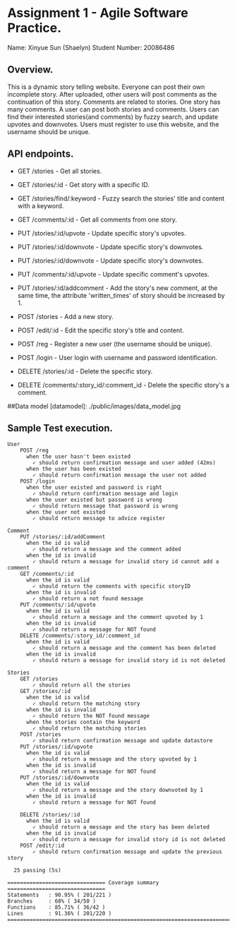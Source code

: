 # Assignment 1 - Agile Software Practice.
Name: Xinyue Sun (Shaelyn)
Student Number: 20086486

## Overview.
This is a dynamic story telling website. Everyone can post their own incomplete story. 
After uploaded, other users will post comments as the continuation of this story.
Comments are related to stories. One story has many comments. A user can post both stories and comments.
Users can find their interested stories(and comments) by fuzzy search, and update upvotes and downvotes.
Users must register to use this website, and the username should be unique.

## API endpoints.
 + GET /stories - Get all stories.
 + GET /stories/:id - Get story with a specific ID.
 + GET /stories/find/:keyword - Fuzzy search the stories' title and content with a keyword.
 + GET /comments/:id - Get all comments from one story.

 + PUT /stories/:id/upvote - Update specific story's upvotes.
 + PUT /stories/:id/downvote - Update specific story's downvotes.
 + PUT /stories/:id/downvote - Update specific story's downvotes.
 + PUT /comments/:id/upvote - Update specific comment's upvotes.
 + PUT /stories/:id/addcomment - Add the story's new comment, at the same time, the attribute 'written_times' of story should be increased by 1.

 + POST /stories - Add a new story.
 + POST /edit/:id - Edit the specific story's title and content.
 + POST /reg - Register a new user (the username should be unique).
 + POST /login - User login with username and password identification.

 + DELETE /stories/:id - Delete the specific story.
 + DELETE /comments/:story_id/:comment_id - Delete the specific story's a comment.

 ##Data model
 [datamodel]: ./public/images/data_model.jpg

 ## Sample Test execution.

~~~
User
    POST /reg
      when the user hasn't been existed
        ✓ should return confirmation message and user added (42ms)
      when the user has been existed
        ✓ should return confirmation message the user not added
    POST /login
      when the user existed and password is right
        ✓ should return confirmation message and login
      when the user existed but password is wrong
        ✓ should return message that password is wrong
      when the user not existed
        ✓ should return message to advice register

Comment
    PUT /stories/:id/addComment
      when the id is valid
        ✓ should return a message and the comment added
      when the id is invalid
        ✓ should return a message for invalid story id cannot add a comment
    GET /comments/:id
      when the id is valid
        ✓ should return the comments with specific storyID
      when the id is invalid
        ✓ should return a not found message
    PUT /comments/:id/upvote
      when the id is valid
        ✓ should return a message and the comment upvoted by 1
      when the id is invalid
        ✓ should return a message for NOT found
    DELETE /comments/:story_id/:comment_id
      when the id is valid
        ✓ should return a message and the comment has been deleted
      when the id is invalid
        ✓ should return a message for invalid story id is not deleted

Stories
    GET /stories
        ✓ should return all the stories
    GET /stories/:id
      when the id is valid
        ✓ should return the matching story
      when the id is invalid
        ✓ should return the NOT found message
      when the stories contain the keyword
        ✓ should return the matching stories
    POST /stories
        ✓ should return confirmation message and update datastore
    PUT /stories/:id/upvote
      when the id is valid
        ✓ should return a message and the story upvoted by 1
      when the id is invalid
        ✓ should return a message for NOT found
    PUT /stories/:id/downvote
      when the id is valid
        ✓ should return a message and the story downvoted by 1
      when the id is invalid
        ✓ should return a message for NOT found

    DELETE /stories/:id
      when the id is valid
        ✓ should return a message and the story has been deleted
      when the id is invalid
        ✓ should return a message for invalid story id is not deleted
    POST /edit/:id
        ✓ should return confirmation message and update the previous story

  25 passing (5s)

=============================== Coverage summary ===============================
Statements   : 90.95% ( 201/221 )
Branches     : 68% ( 34/50 )
Functions    : 85.71% ( 36/42 )
Lines        : 91.36% ( 201/220 )
================================================================================

~~~